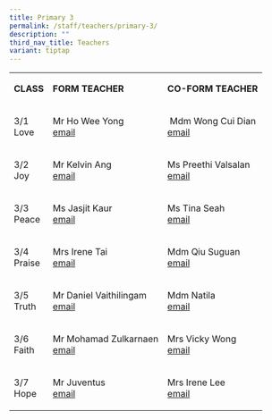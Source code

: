 ```yaml
---
title: Primary 3
permalink: /staff/teachers/primary-3/
description: ""
third_nav_title: Teachers
variant: tiptap
---
```

<table style="minWidth: 75px">
<colgroup>
<col>
<col>
<col>
</colgroup>
<tbody>
<tr>
<td rowspan="1" colspan="1">
<p><strong>CLASS</strong>
</p>
</td>
<td rowspan="1" colspan="1">
<p><strong>FORM TEACHER</strong>
</p>
</td>
<td rowspan="1" colspan="1">
<p><strong>CO-FORM TEACHER</strong>
</p>
</td>
</tr>
<tr>
<td rowspan="1" colspan="1">
<p>3/1
<br>Love</p>
</td>
<td rowspan="1" colspan="1">
<p>Mr Ho Wee Yong
<br><a href="mailto:ho_wee_yong@schools.gov.sg" rel="noopener noreferrer nofollow" target="_blank">email</a>
</p>
</td>
<td rowspan="1" colspan="1">
<p>&nbsp;Mdm Wong Cui Dian
<br><a href="mailto:wong_cui_dian_a@schools.gov.sg" rel="noopener noreferrer nofollow" target="_blank">email</a>
</p>
</td>
</tr>
<tr>
<td rowspan="1" colspan="1">
<p>3/2
<br>Joy</p>
</td>
<td rowspan="1" colspan="1">
<p>Mr Kelvin Ang
<br><a href="mailto:ang_zhi_wei_kelvin@schools.gov.sg" rel="noopener noreferrer nofollow" target="_blank">email</a>
</p>
</td>
<td rowspan="1" colspan="1">
<p>Ms Preethi Valsalan
<br><a href="mailto:preethi_valsalan@schools.gov.sg" rel="noopener noreferrer nofollow" target="_blank">email</a>
</p>
</td>
</tr>
<tr>
<td rowspan="1" colspan="1">
<p>3/3
<br>Peace</p>
</td>
<td rowspan="1" colspan="1">
<p>Ms Jasjit Kaur
<br><a href="mailto:jasjit_kaur_ranjit_singh@schools.gov.sg" rel="noopener noreferrer nofollow" target="_blank">email</a>
</p>
</td>
<td rowspan="1" colspan="1">
<p>Ms Tina Seah
<br><a href="mailto:seah_sze_tong_tina@schools.gov.sg" rel="noopener noreferrer nofollow" target="_blank">email</a>
</p>
</td>
</tr>
<tr>
<td rowspan="1" colspan="1">
<p>3/4
<br>Praise</p>
</td>
<td rowspan="1" colspan="1">
<p>Mrs Irene Tai
<br><a href="mailto:ho_wai_leng_irene@schools.gov.sg" rel="noopener noreferrer nofollow" target="_blank">email</a>
</p>
</td>
<td rowspan="1" colspan="1">
<p>Mdm Qiu Suguan
<br><a href="mailto:qiu_suguan@schools.gov.sg" rel="noopener noreferrer nofollow" target="_blank">email</a>
</p>
</td>
</tr>
<tr>
<td rowspan="1" colspan="1">
<p>3/5
<br>Truth</p>
</td>
<td rowspan="1" colspan="1">
<p>Mr Daniel Vaithilingam
<br><a href="mailto:daniel_vaithilingam@schools.gov.sg" rel="noopener noreferrer nofollow" target="_blank">email</a>
</p>
</td>
<td rowspan="1" colspan="1">
<p>Mdm Natila
<br><a href="mailto:natila_abu_bakar@schools.gov.sg" rel="noopener noreferrer nofollow" target="_blank">email</a>
</p>
</td>
</tr>
<tr>
<td rowspan="1" colspan="1">
<p>3/6
<br>Faith</p>
</td>
<td rowspan="1" colspan="1">
<p>Mr Mohamad Zulkarnaen
<br><a href="mailto:mohamad_zulkarnaen_selamat@schools.gov.sg" rel="noopener noreferrer nofollow" target="_blank">email</a>
</p>
</td>
<td rowspan="1" colspan="1">
<p>Mrs Vicky Wong
<br><a href="mailto:liu_mei_ting_vicky@schools.gov.sg" rel="noopener noreferrer nofollow" target="_blank">email</a>
</p>
<p></p>
</td>
</tr>
<tr>
<td rowspan="1" colspan="1">
<p>3/7
<br>Hope</p>
</td>
<td rowspan="1" colspan="1">
<p>Mr Juventus
<br><a href="mailto:juventus_jeganathan@schools.gov.sg" rel="noopener noreferrer nofollow" target="_blank">email</a>
</p>
</td>
<td rowspan="1" colspan="1">
<p>Mrs Irene Lee
<br><a href="mailto:lim_yeow_leng@schools.gov.sg" rel="noopener noreferrer nofollow" target="_blank">email</a>
</p>
</td>
</tr>
</tbody>
</table>
<p></p>